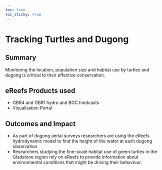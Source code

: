 ```yaml
---
toc: true
toc_sticky: true
---
```


# Tracking Turtles and Dugong

## Summary
Monitoring the location, population size and habitat use by turtles and dugong is critical to their effective conservation.

## eReefs Products used
- GBR4 and GBR1 hydro and BGC hindcasts 
- Visualisation Portal

## Outcomes and Impact
- As part of dugong aerial surveys researchers are using the eReefs hydrodynamic model to find the height of the water at each dugong observation 
- Researchers studying the fine-scale habitat use of green turtles in the Gladstone region rely on eReefs to provide information about environmental conditions that might be driving their behaviour.